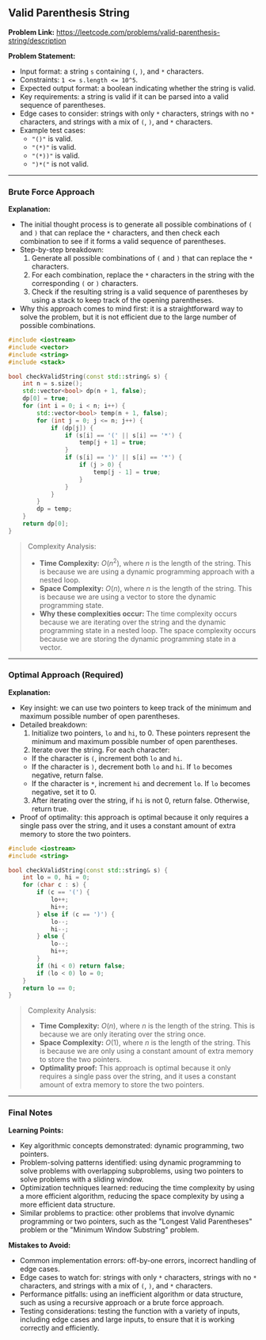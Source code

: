 ## Valid Parenthesis String
**Problem Link:** https://leetcode.com/problems/valid-parenthesis-string/description

**Problem Statement:**
- Input format: a string `s` containing `(`, `)`, and `*` characters.
- Constraints: `1 <= s.length <= 10^5`.
- Expected output format: a boolean indicating whether the string is valid.
- Key requirements: a string is valid if it can be parsed into a valid sequence of parentheses.
- Edge cases to consider: strings with only `*` characters, strings with no `*` characters, and strings with a mix of `(`, `)`, and `*` characters.
- Example test cases:
  - `"()"` is valid.
  - `"(*)"` is valid.
  - `"(*))"` is valid.
  - `")*("` is not valid.

---

### Brute Force Approach
**Explanation:**
- The initial thought process is to generate all possible combinations of `(` and `)` that can replace the `*` characters, and then check each combination to see if it forms a valid sequence of parentheses.
- Step-by-step breakdown:
  1. Generate all possible combinations of `(` and `)` that can replace the `*` characters.
  2. For each combination, replace the `*` characters in the string with the corresponding `(` or `)` characters.
  3. Check if the resulting string is a valid sequence of parentheses by using a stack to keep track of the opening parentheses.
- Why this approach comes to mind first: it is a straightforward way to solve the problem, but it is not efficient due to the large number of possible combinations.

```cpp
#include <iostream>
#include <vector>
#include <string>
#include <stack>

bool checkValidString(const std::string& s) {
    int n = s.size();
    std::vector<bool> dp(n + 1, false);
    dp[0] = true;
    for (int i = 0; i < n; i++) {
        std::vector<bool> temp(n + 1, false);
        for (int j = 0; j <= n; j++) {
            if (dp[j]) {
                if (s[i] == '(' || s[i] == '*') {
                    temp[j + 1] = true;
                }
                if (s[i] == ')' || s[i] == '*') {
                    if (j > 0) {
                        temp[j - 1] = true;
                    }
                }
            }
        }
        dp = temp;
    }
    return dp[0];
}
```

> Complexity Analysis:
> - **Time Complexity:** $O(n^2)$, where $n$ is the length of the string. This is because we are using a dynamic programming approach with a nested loop.
> - **Space Complexity:** $O(n)$, where $n$ is the length of the string. This is because we are using a vector to store the dynamic programming state.
> - **Why these complexities occur:** The time complexity occurs because we are iterating over the string and the dynamic programming state in a nested loop. The space complexity occurs because we are storing the dynamic programming state in a vector.

---

### Optimal Approach (Required)
**Explanation:**
- Key insight: we can use two pointers to keep track of the minimum and maximum possible number of open parentheses.
- Detailed breakdown:
  1. Initialize two pointers, `lo` and `hi`, to 0. These pointers represent the minimum and maximum possible number of open parentheses.
  2. Iterate over the string. For each character:
    - If the character is `(`, increment both `lo` and `hi`.
    - If the character is `)`, decrement both `lo` and `hi`. If `lo` becomes negative, return false.
    - If the character is `*`, increment `hi` and decrement `lo`. If `lo` becomes negative, set it to 0.
  3. After iterating over the string, if `hi` is not 0, return false. Otherwise, return true.
- Proof of optimality: this approach is optimal because it only requires a single pass over the string, and it uses a constant amount of extra memory to store the two pointers.

```cpp
#include <iostream>
#include <string>

bool checkValidString(const std::string& s) {
    int lo = 0, hi = 0;
    for (char c : s) {
        if (c == '(') {
            lo++;
            hi++;
        } else if (c == ')') {
            lo--;
            hi--;
        } else {
            lo--;
            hi++;
        }
        if (hi < 0) return false;
        if (lo < 0) lo = 0;
    }
    return lo == 0;
}
```

> Complexity Analysis:
> - **Time Complexity:** $O(n)$, where $n$ is the length of the string. This is because we are only iterating over the string once.
> - **Space Complexity:** $O(1)$, where $n$ is the length of the string. This is because we are only using a constant amount of extra memory to store the two pointers.
> - **Optimality proof:** This approach is optimal because it only requires a single pass over the string, and it uses a constant amount of extra memory to store the two pointers.

---

### Final Notes

**Learning Points:**
- Key algorithmic concepts demonstrated: dynamic programming, two pointers.
- Problem-solving patterns identified: using dynamic programming to solve problems with overlapping subproblems, using two pointers to solve problems with a sliding window.
- Optimization techniques learned: reducing the time complexity by using a more efficient algorithm, reducing the space complexity by using a more efficient data structure.
- Similar problems to practice: other problems that involve dynamic programming or two pointers, such as the "Longest Valid Parentheses" problem or the "Minimum Window Substring" problem.

**Mistakes to Avoid:**
- Common implementation errors: off-by-one errors, incorrect handling of edge cases.
- Edge cases to watch for: strings with only `*` characters, strings with no `*` characters, and strings with a mix of `(`, `)`, and `*` characters.
- Performance pitfalls: using an inefficient algorithm or data structure, such as using a recursive approach or a brute force approach.
- Testing considerations: testing the function with a variety of inputs, including edge cases and large inputs, to ensure that it is working correctly and efficiently.